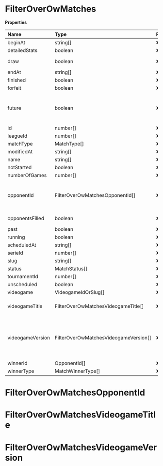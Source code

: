 # FilterOverOwMatches

**Properties**

| Name             | Type                                  | Required | Description                                                                                                                                                                                                               |
| :--------------- | :------------------------------------ | :------- | :------------------------------------------------------------------------------------------------------------------------------------------------------------------------------------------------------------------------ |
| beginAt          | string[]                              | ❌       |                                                                                                                                                                                                                           |
| detailedStats    | boolean                               | ❌       | Whether the match offers full stats                                                                                                                                                                                       |
| draw             | boolean                               | ❌       | Whether result of the match is a draw                                                                                                                                                                                     |
| endAt            | string[]                              | ❌       |                                                                                                                                                                                                                           |
| finished         | boolean                               | ❌       |                                                                                                                                                                                                                           |
| forfeit          | boolean                               | ❌       | Whether match was forfeited                                                                                                                                                                                               |
| future           | boolean                               | ❌       | `true` for future matches only, `false` for past matches only. <br/>Filtering is done on the `begin_at` value, so matches with `running` status will not appear if `true`.                                                |
| id               | number[]                              | ❌       |                                                                                                                                                                                                                           |
| leagueId         | number[]                              | ❌       |                                                                                                                                                                                                                           |
| matchType        | MatchType[]                           | ❌       |                                                                                                                                                                                                                           |
| modifiedAt       | string[]                              | ❌       |                                                                                                                                                                                                                           |
| name             | string[]                              | ❌       |                                                                                                                                                                                                                           |
| notStarted       | boolean                               | ❌       |                                                                                                                                                                                                                           |
| numberOfGames    | number[]                              | ❌       |                                                                                                                                                                                                                           |
| opponentId       | FilterOverOwMatchesOpponentId[]       | ❌       | A Team or a Player (id or slug). You can use`filter[winner_type]=Team` or `filter[winner_type]=Player` to focus on teams or players.                                                                                      |
| opponentsFilled  | boolean                               | ❌       | Whether a match has opponents filled i.e. opponents are not TBD.                                                                                                                                                          |
| past             | boolean                               | ❌       |                                                                                                                                                                                                                           |
| running          | boolean                               | ❌       |                                                                                                                                                                                                                           |
| scheduledAt      | string[]                              | ❌       |                                                                                                                                                                                                                           |
| serieId          | number[]                              | ❌       |                                                                                                                                                                                                                           |
| slug             | string[]                              | ❌       |                                                                                                                                                                                                                           |
| status           | MatchStatus[]                         | ❌       |                                                                                                                                                                                                                           |
| tournamentId     | number[]                              | ❌       |                                                                                                                                                                                                                           |
| unscheduled      | boolean                               | ❌       |                                                                                                                                                                                                                           |
| videogame        | VideogameIdOrSlug[]                   | ❌       |                                                                                                                                                                                                                           |
| videogameTitle   | FilterOverOwMatchesVideogameTitle[]   | ❌       | A videogame title id or slug. <br/>Only for `/csgo/*`, `/codmw/*`, `/fifa/*` and `/ow/*` endpoints <br/>                                                                                                                  |
| videogameVersion | FilterOverOwMatchesVideogameVersion[] | ❌       | Filter by the names of videogame versions, all versions using `filter[videogame_version]=all`, or by the latest version using `filter[videogame_version]=latest` <br/>Only for `valorant/*` and `/lol/*` endpoints. <br/> |
| winnerId         | OpponentId[]                          | ❌       |                                                                                                                                                                                                                           |
| winnerType       | MatchWinnerType[]                     | ❌       |                                                                                                                                                                                                                           |

# FilterOverOwMatchesOpponentId

# FilterOverOwMatchesVideogameTitle

# FilterOverOwMatchesVideogameVersion
